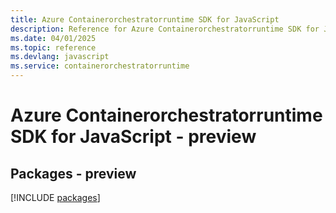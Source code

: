 ```yaml
---
title: Azure Containerorchestratorruntime SDK for JavaScript
description: Reference for Azure Containerorchestratorruntime SDK for JavaScript
ms.date: 04/01/2025
ms.topic: reference
ms.devlang: javascript
ms.service: containerorchestratorruntime
---
```

# Azure Containerorchestratorruntime SDK for JavaScript - preview
## Packages - preview
[!INCLUDE [packages](containerorchestratorruntime-index.md)]